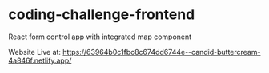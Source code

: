 # coding-challenge-frontend

React form control app with integrated map component

Website Live at: https://63964b0c1fbc8c674dd6744e--candid-buttercream-4a846f.netlify.app/
